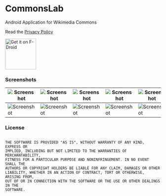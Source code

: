 # CommonsLab

Android Application for Wikimedia Commons 

Read the [Privacy Policy](https://github.com/CommonsLab/CommonsLab/blob/master/Security%20and%20Permissions.md)

<a href="https://f-droid.org/packages/org.wikimedia.commons.wikimedia/" target="_blank">
<img src="https://f-droid.org/badge/get-it-on.png" alt="Get it on F-Droid" height="100"/></a>

### Screenshots 

|![Screenshot](https://github.com/valdio/CommonsLab/blob/master/Screenshots/Screenshot_1489774698.png)|![Screenshot](https://github.com/valdio/CommonsLab/blob/master/Screenshots/Screenshot_1489776167.png)|![Screenshot](https://github.com/valdio/CommonsLab/blob/master/Screenshots/Screenshot_1489776217.png)|![Screenshot](https://github.com/valdio/CommonsLab/blob/master/Screenshots/Screenshot_1489775909.png)|![Screenshot](https://github.com/valdio/CommonsLab/blob/master/Screenshots/Screenshot_1490629495.png)|
| ------------- | ------------- | ------------- | ------------- | ------------- |
|![Screenshot](https://github.com/valdio/CommonsLab/blob/master/Screenshots/Screenshot_1489775256.png)|![Screenshot](https://github.com/valdio/CommonsLab/blob/master/Screenshots/Screenshot_1489775268.png)|![Screenshot](https://github.com/valdio/CommonsLab/blob/master/Screenshots/Screenshot_1489775375.png)|![Screenshot](https://github.com/valdio/CommonsLab/blob/master/Screenshots/Screenshot_1489775647.png)|![Screenshot](https://github.com/valdio/CommonsLab/blob/master/Screenshots/Screenshot_1489775866.png)|




### License

```

THE SOFTWARE IS PROVIDED "AS IS", WITHOUT WARRANTY OF ANY KIND, EXPRESS OR
IMPLIED, INCLUDING BUT NOT LIMITED TO THE WARRANTIES OF MERCHANTABILITY,
FITNESS FOR A PARTICULAR PURPOSE AND NONINFRINGEMENT. IN NO EVENT SHALL THE
AUTHORS OR COPYRIGHT HOLDERS BE LIABLE FOR ANY CLAIM, DAMAGES OR OTHER
LIABILITY, WHETHER IN AN ACTION OF CONTRACT, TORT OR OTHERWISE, ARISING FROM,
OUT OF OR IN CONNECTION WITH THE SOFTWARE OR THE USE OR OTHER DEALINGS IN THE
SOFTWARE.

```
